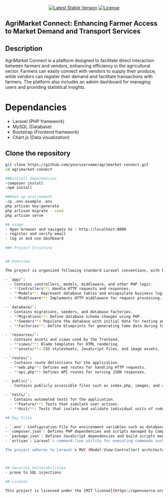 
<p align="center">
<a href="https://packagist.org/packages/laravel/framework"><img src="https://img.shields.io/packagist/v/laravel/framework" alt="Latest Stable Version"></a>
<a href="https://packagist.org/packages/laravel/framework"><img src="https://img.shields.io/packagist/l/laravel/framework" alt="License"></a>
</p>

## AgriMarket Connect: Enhancing Farmer Access to Market Demand and Transport Services

## Description

AgriMarket Connect is a platform designed to facilitate direct interaction between farmers and vendors, enhancing efficiency in the agricultural sector. Farmers can easily connect with vendors to supply their produce, while vendors can register their demand and facilitate transactions with farmers. The platform also includes an admin dashboard for managing users and providing statistical insights.


# Dependancies
- Laravel (PHP framework)
- MySQL (Database)
- Bootstrap (Frontend framework)
- Chart.js (Data visualization)


## Clone the repository
```bash
git clone https://github.com/yourusername/agrimarket-connect.git
cd agrimarket-connect

###install dependancies
-composer install
-npm install

###Set up environment
-cp .env.example .env
php artisan key:generate
php artisan migrate --seed
php artisan serve

## usage
- Open browser and navigate to : http://localhost:8000
- register and verify email
- log in and use dashboard
  
### Project Structure


## Overview

The project is organized following standard Laravel conventions, with key folders and their contents structured as follows:

- `app/`:
  - Contains controllers, models, middleware, and other PHP logic.
  - **Controllers**: Handle HTTP requests and responses.
  - **Models**: Represent database tables and encapsulate business logic.
  - **Middleware**: Implements HTTP middleware for request processing.

- `database/`:
  - Contains migrations, seeders, and database factories.
  - **Migrations**: Define database schema changes using PHP.
  - **Seeders**: Populate the database with initial data for testing and development.
  - **Factories**: Define blueprints for generating fake data during testing.

- `resources/`:
  - Contains assets and views used by the frontend.
  - **views/**: Blade templates for HTML rendering.
  - **assets/**: CSS stylesheets, JavaScript files, and image assets.

- `routes/`:
  - Contains route definitions for the application.
  - **web.php**: Defines web routes for handling HTTP requests.
  - **api.php**: Defines API routes for serving JSON responses.

- `public/`:
  - Contains publicly accessible files such as index.php, images, and compiled assets.

- `tests/`:
  - Contains automated tests for the application.
  - **Feature/**: Tests that simulate user actions.
  - **Unit/**: Tests that isolate and validate individual units of code.

## Key Files

- `.env`: Configuration file for environment variables such as database credentials and application settings.
- `composer.json`: Defines PHP dependencies and scripts managed by Composer.
- `package.json`: Defines JavaScript dependencies and build scripts managed by npm.
- `artisan`: Laravel's command-line utility for executing commands such as running migrations, serving the application, and clearing caches.

The project adheres to Laravel's MVC (Model-View-Controller) architecture, promoting separation of concerns and maintainability. Custom folders and files may be added based on specific project requirements, but the above structure provides a solid foundation for developing and deploying your application.



## Security Vulnerabilities
- prone to SQL injections

## License

This project is licensed under the [MIT license](https://opensource.org/licenses/MIT).
